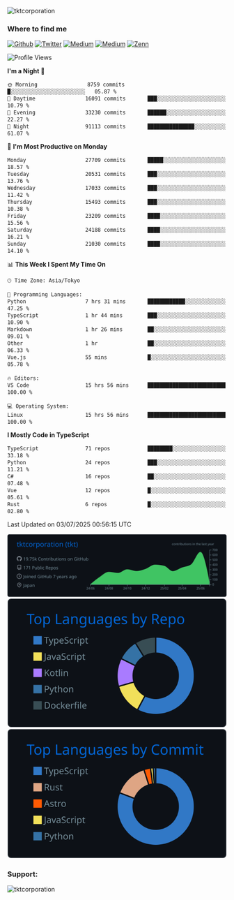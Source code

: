 <p align="left"> <img src="https://komarev.com/ghpvc/?username=tktcorporation&label=Profile%20views&color=0e75b6&style=flat" alt="tktcorporation" /> </p>

<h3>Where to find me</h3>
<p>
<a href="https://github.com/tktcorporation" target="_blank"><img alt="Github" src="https://img.shields.io/badge/GitHub-%2312100E.svg?&style=for-the-badge&logo=Github&logoColor=white" /></a>
<a href="https://twitter.com/tktcorporation" target="_blank"><img alt="Twitter" src="https://img.shields.io/badge/twitter-%231DA1F2.svg?&style=for-the-badge&logo=twitter&logoColor=white" /></a>
<a href="https://www.linkedin.com/in/tktcorporation" target="_blank"><img alt="Medium" src="https://img.shields.io/badge/linkdin-0a66c2.svg?&style=for-the-badge&logo=linkedin&logoColor=white" /></a>
<a href="https://qiita.com/tktcorporation" target="_blank"><img alt="Medium" src="https://img.shields.io/badge/qiita-55C500.svg?&style=for-the-badge&logo=qiita&logoColor=white" /></a>
<a href="https://zenn.dev/tktcorporation" target="_blank"><img alt="Zenn" src="https://img.shields.io/badge/Zenn-3EA8FF.svg?&style=for-the-badge&logo=Zenn&logoColor=white" /></a>
</p>
  
<!--START_SECTION:waka-->
![Profile Views](http://img.shields.io/badge/Profile%20Views-0-blue)

**I'm a Night 🦉** 

```text
🌞 Morning                8759 commits        █░░░░░░░░░░░░░░░░░░░░░░░░   05.87 % 
🌆 Daytime                16091 commits       ███░░░░░░░░░░░░░░░░░░░░░░   10.79 % 
🌃 Evening                33230 commits       ██████░░░░░░░░░░░░░░░░░░░   22.27 % 
🌙 Night                  91113 commits       ███████████████░░░░░░░░░░   61.07 % 
```
📅 **I'm Most Productive on Monday** 

```text
Monday                   27709 commits       █████░░░░░░░░░░░░░░░░░░░░   18.57 % 
Tuesday                  20531 commits       ███░░░░░░░░░░░░░░░░░░░░░░   13.76 % 
Wednesday                17033 commits       ███░░░░░░░░░░░░░░░░░░░░░░   11.42 % 
Thursday                 15493 commits       ███░░░░░░░░░░░░░░░░░░░░░░   10.38 % 
Friday                   23209 commits       ████░░░░░░░░░░░░░░░░░░░░░   15.56 % 
Saturday                 24188 commits       ████░░░░░░░░░░░░░░░░░░░░░   16.21 % 
Sunday                   21030 commits       ████░░░░░░░░░░░░░░░░░░░░░   14.10 % 
```


📊 **This Week I Spent My Time On** 

```text
🕑︎ Time Zone: Asia/Tokyo

💬 Programming Languages: 
Python                   7 hrs 31 mins       ████████████░░░░░░░░░░░░░   47.25 % 
TypeScript               1 hr 44 mins        ███░░░░░░░░░░░░░░░░░░░░░░   10.90 % 
Markdown                 1 hr 26 mins        ██░░░░░░░░░░░░░░░░░░░░░░░   09.01 % 
Other                    1 hr                ██░░░░░░░░░░░░░░░░░░░░░░░   06.33 % 
Vue.js                   55 mins             █░░░░░░░░░░░░░░░░░░░░░░░░   05.78 % 

🔥 Editors: 
VS Code                  15 hrs 56 mins      █████████████████████████   100.00 % 

💻 Operating System: 
Linux                    15 hrs 56 mins      █████████████████████████   100.00 % 
```

**I Mostly Code in TypeScript** 

```text
TypeScript               71 repos            ████████░░░░░░░░░░░░░░░░░   33.18 % 
Python                   24 repos            ███░░░░░░░░░░░░░░░░░░░░░░   11.21 % 
C#                       16 repos            ██░░░░░░░░░░░░░░░░░░░░░░░   07.48 % 
Vue                      12 repos            █░░░░░░░░░░░░░░░░░░░░░░░░   05.61 % 
Rust                     6 repos             █░░░░░░░░░░░░░░░░░░░░░░░░   02.80 % 
```




 Last Updated on 03/07/2025 00:56:15 UTC
<!--END_SECTION:waka-->

[![](https://raw.githubusercontent.com/tktcorporation/tktcorporation/master/profile-summary-card-output/github_dark/0-profile-details.svg)](https://github.com/vn7n24fzkq/github-profile-summary-cards)
[![](https://raw.githubusercontent.com/tktcorporation/tktcorporation/master/profile-summary-card-output/github_dark/1-repos-per-language.svg)](https://github.com/vn7n24fzkq/github-profile-summary-cards) [![](https://raw.githubusercontent.com/tktcorporation/tktcorporation/master/profile-summary-card-output/github_dark/2-most-commit-language.svg)](https://github.com/vn7n24fzkq/github-profile-summary-cards)

<h3 align="left">Support:</h3>
<p><a href="https://www.buymeacoffee.com/tktcorporation"> <img align="left" src="https://cdn.buymeacoffee.com/buttons/v2/default-yellow.png" height="50" width="210" alt="tktcorporation" /></a></p><br><br>
